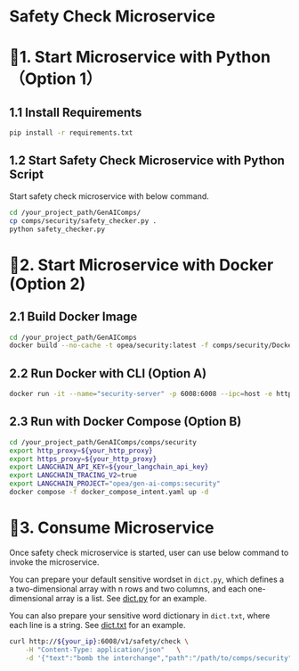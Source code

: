 # Safety Check Microservice

# 🚀1. Start Microservice with Python（Option 1）

## 1.1 Install Requirements

```bash
pip install -r requirements.txt
```

## 1.2 Start Safety Check Microservice with Python Script

Start safety check microservice with below command.

```bash
cd /your_project_path/GenAIComps/
cp comps/security/safety_checker.py .
python safety_checker.py
```

# 🚀2. Start Microservice with Docker (Option 2)

## 2.1 Build Docker Image

```bash
cd /your_project_path/GenAIComps
docker build --no-cache -t opea/security:latest -f comps/security/Dockerfile .
```

## 2.2 Run Docker with CLI (Option A)

```bash
docker run -it --name="security-server" -p 6008:6008 --ipc=host -e http_proxy=$http_proxy -e https_proxy=$https_proxy opea/security:latest
```
## 2.3 Run with Docker Compose (Option B)

```bash
cd /your_project_path/GenAIComps/comps/security
export http_proxy=${your_http_proxy}
export https_proxy=${your_http_proxy}
export LANGCHAIN_API_KEY=${your_langchain_api_key}
export LANGCHAIN_TRACING_V2=true
export LANGCHAIN_PROJECT="opea/gen-ai-comps:security"
docker compose -f docker_compose_intent.yaml up -d
```

# 🚀3. Consume Microservice

Once safety check microservice is started, user can use below command to invoke the microservice.

You can prepare your default sensitive wordset in `dict.py`, which defines a a two-dimensional array with n rows and two columns, and each one-dimensional array is a list. See [dict.py](https://github.com/opea-project/GenAIComps/tree/main/comps/security/dict.py) for an example.

You can also prepare your sensitive word dictionary in `dict.txt`, where each line is a string. See [dict.txt](https://github.com/opea-project/GenAIComps/tree/main/comps/security/dict.txt) for an example.

```bash
curl http://${your_ip}:6008/v1/safety/check \
    -H "Content-Type: application/json"   \
    -d '{"text":"bomb the interchange","path":"/path/to/comps/security"}'
```
